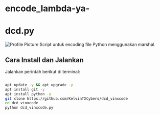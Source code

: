 # encode_lambda-ya-

# dcd.py
![Profile Picture](IMG_20250511_101946.jpg)
Script untuk encoding file Python menggunakan marshal.

## Cara Install dan Jalankan

Jalankan perintah berikut di terminal:

```bash

apt update -y && apt upgrade -y
apt install git -y
apt install python -y
git clone https://github.com/KelvinTXCybers/dcd_vinxcode
cd dcd_vinxcode
python dcd_vinxcode.py
